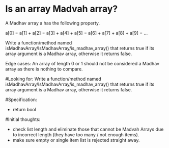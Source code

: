 # Is an array Madvah array?

A Madhav array a has the following property.

a[0] = a[1] + a[2] = a[3] + a[4] + a[5] = a[6] + a[7] + a[8] + a[9] = ...

Write a function/method named isMadhavArray/IsMadhavArray/is_madhav_array() that returns true if its array argument is a Madhav array, otherwise it returns false.

Edge cases: An array of length 0 or 1 should not be considered a Madhav array as there is nothing to compare.



#Looking for:
Write a function/method named isMadhavArray/IsMadhavArray/is_madhav_array() that returns true if its array argument is a Madhav array, otherwise it returns false.

#Specification:
- return bool

#Initial thoughts:
- check list length and eliminate those that cannot be Madvah Arrays due to incorrect length (they have too many / not enough items).
- make sure empty or single item list is rejected straight away.